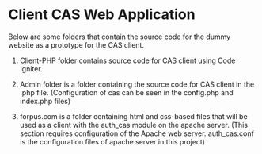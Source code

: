 # Client CAS Web Application

Below are some folders that contain the source code for the dummy website as a prototype for the CAS client.

1. Client-PHP folder contains source code for CAS client using Code Igniter.

2. Admin folder is a folder containing the source code for CAS client in the .php file. (Configuration of cas can be seen in the config.php and index.php files)

3. forpus.com is a folder containing html and css-based files that will be used as a client with the auth_cas module on the apache server. (This section requires configuration of the Apache web server. auth_cas.conf is the configuration files of apache server in this project)


